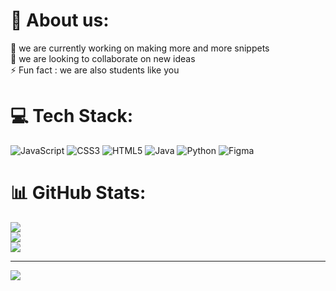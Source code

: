 
# 💫 About us:
🔭 we are currently working on making more and more snippets<br>👯 we are looking to collaborate on new ideas<br>⚡ Fun fact : we are also students like you


# 💻 Tech Stack:
![JavaScript](https://img.shields.io/badge/javascript-%23323330.svg?style=for-the-badge&logo=javascript&logoColor=%23F7DF1E) ![CSS3](https://img.shields.io/badge/css3-%231572B6.svg?style=for-the-badge&logo=css3&logoColor=white) ![HTML5](https://img.shields.io/badge/html5-%23E34F26.svg?style=for-the-badge&logo=html5&logoColor=white) ![Java](https://img.shields.io/badge/java-%23ED8B00.svg?style=for-the-badge&logo=java&logoColor=white) ![Python](https://img.shields.io/badge/python-3670A0?style=for-the-badge&logo=python&logoColor=ffdd54) 	![Figma](https://img.shields.io/badge/figma-%23F24E1E.svg?style=for-the-badge&logo=figma&logoColor=white)
# 📊 GitHub Stats:
![](https://github-readme-stats.vercel.app/api?username=Short-Snips&theme=dark&hide_border=true&include_all_commits=true&count_private=false)<br/>
![](https://github-readme-streak-stats.herokuapp.com/?user=Short-Snips&theme=dark&hide_border=true)<br/>
![](https://github-readme-stats.vercel.app/api/top-langs/?username=Short-Snips&theme=dark&hide_border=true&include_all_commits=true&count_private=false&layout=compact)

---
[![](https://visitcount.itsvg.in/api?id=Short-Snips&icon=0&color=1)](https://visitcount.itsvg.in)
